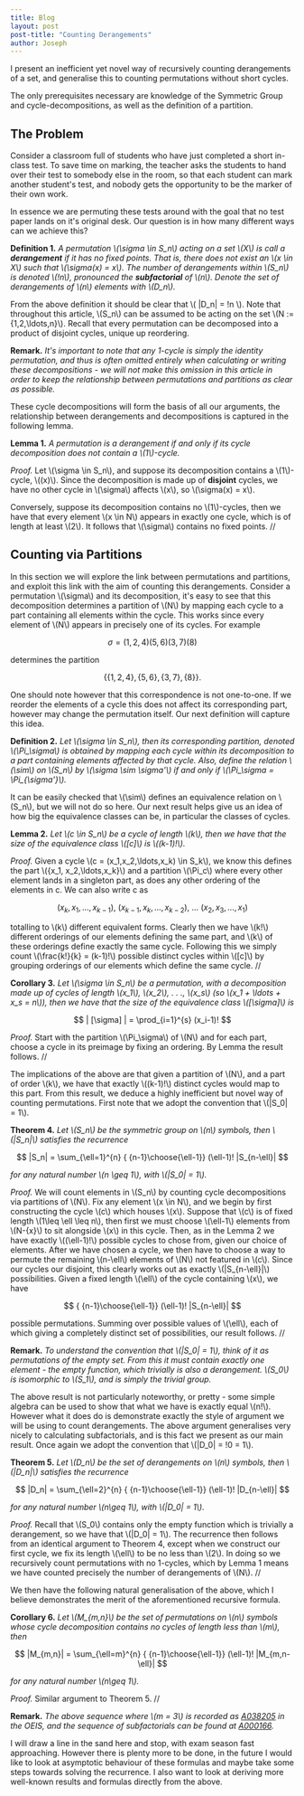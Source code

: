 ```yaml
---
title: Blog
layout: post
post-title: "Counting Derangements"
author: Joseph
---
```


I present an inefficient yet novel way of recursively counting derangements of a set, and generalise this to counting permutations without short cycles.

The only prerequisites necessary are knowledge of the Symmetric Group and cycle-decompositions, as well as the definition of a partition.

## The Problem

Consider a classroom full of students who have just completed a short in-class test. To save time on marking, the teacher asks the students to hand over their test to somebody else in the room, so that each student can mark another student's test, and nobody gets the opportunity to be the marker of their own work.

In essence we are permuting these tests around with the goal that no test paper lands on it's original desk. Our question is in how many different ways can we achieve this?

**Definition 1.** *A permutation \\(\sigma \in S_n\\) acting on a set \\(X\\) is call a **derangement** if it has no fixed points. That is, there does not exist an \\(x \in X\\) such that \\(\sigma(x) = x\\). The number of derangements within \\(S_n\\) is denoted \\(!n\\), pronounced the **subfactorial** of \\(n\\). Denote the set of derangements of \\(n\\) elements with \\(D_n\\).*

From the above definition it should be clear that \\( \|D_n\| = !n \\). Note that throughout this article, \\(S_n\\) can be assumed to be acting on the set \\(N := \{1,2,\ldots,n\}\\). Recall that every permutation can be decomposed into a product of disjoint cycles, unique up reordering.

**Remark.** *It's important to note that any 1-cycle is simply the identity permutation, and thus is often omitted entirely when calculating or writing these decompositions - we will not make this omission in this article in order to keep the relationship between permutations and partitions as clear as possible.*

These cycle decompositions will form the basis of all our arguments, the relationship between derangements and decompositions is captured in the following lemma.

**Lemma 1.** *A permutation is a derangement if and only if its cycle decomposition does not contain a \\(1\\)-cycle.*

*Proof.* Let \\(\sigma \in S_n\\), and suppose its decomposition contains a \\(1\\)-cycle, \\((x)\\). Since the decomposition is made up of **disjoint** cycles, we have no other cycle in \\(\sigma\\) affects \\(x\\), so \\(\sigma(x) = x\\).

Conversely, suppose its decomposition contains no \\(1\\)-cycles, then we have that every element \\(x \in N\\) appears in exactly one cycle, which is of length at least \\(2\\). It follows that \\(\sigma\\) contains no fixed points.  //

## Counting via Partitions

In this section we will explore the link between permutations and partitions, and exploit this link with the aim of counting this derangements. Consider a permutation \\(\sigma\\) and its decomposition, it's easy to see that this decomposition determines a partition of \\(N\\) by mapping each cycle to a part containing all elements within the cycle. This works since every element of \\(N\\) appears in precisely one of its cycles. For example

$$
\sigma = (1,2,4)(5,6)(3,7)(8)
$$

determines the partition

$$
\{\{1,2,4\},\{5,6\},\{3,7\},\{8\}\}.
$$

One should note however that this correspondence is not one-to-one. If we reorder the elements of a cycle this does not affect its corresponding part, however may change the permutation itself. Our next definition will capture this idea.

**Definition 2.** *Let \\(\sigma \in S_n\\), then its corresponding partition, denoted \\(\Pi_\sigma\\) is obtained by mapping each cycle within its decomposition to a part containing elements affected by that cycle. Also, define the relation \\(\sim\\) on \\(S_n\\) by \\(\sigma \sim \sigma'\\) if and only if \\(\Pi_\sigma = \Pi_{\sigma'}\\).*

It can be easily checked that \\(\sim\\) defines an equivalence relation on \\(S_n\\), but we will not do so here. Our next result helps give us an idea of how big the equivalence classes can be, in particular the classes of cycles.

**Lemma 2.** *Let \\(c \in S_n\\) be a cycle of length \\(k\\), then we have that the size of the equivalence class \\([c]\\) is \\((k-1)!\\).*

*Proof.* Given a cycle \\(c = (x_1,x_2,\ldots,x_k) \in S_k\\), we know this defines the part \\(\{x_1, x_2,\ldots,x_k\}\\) and a partition \\(\Pi_c\\) where every other element lands in a singleton part, as does any other ordering of the elements in c. We can also write c as

$$
(x_k,x_1,\ldots,x_{k-1}), \ (x_{k-1},x_k,\ldots,x_{k-2}), \ \ldots \ (x_2,x_3,\ldots,x_1)
$$

totalling to \\(k\\) different equivalent forms. Clearly then we have \\(k!\\) different orderings of our elements defining the same part, and \\(k\\) of these orderings define exactly the same cycle. Following this we simply count \\(\frac{k!}{k} = (k-1)!\\) possible distinct cycles within \\([c]\\) by grouping orderings of our elements which define the same cycle. //

**Corollary 3.** *Let \\(\sigma \in S_n\\) be a permutation, with a decomposition made up of cycles of length \\(x_1\\), \\(x_2\\), . . ., \\(x_s\\) (so \\(x_1 + \ldots + x_s = n\\)), then we have that the size of the equivalence class \\([\sigma]\\) is*

$$
| [\sigma] | = \prod_{i=1}^{s} (x_i-1)!
$$

*Proof.* Start with the partition \\(\Pi_\sigma\\) of \\(N\\) and for each part, choose a cycle in its preimage by fixing an ordering. By Lemma the result follows. //

The implications of the above are that given a partition of \\(N\\), and a part of order \\(k\\), we have that exactly \\((k-1)!\\) distinct cycles would map to this part. From this result, we deduce a highly inefficient but novel way of counting permutations. First note that we adopt the convention that \\(\|S_0\| = 1\\).

**Theorem 4.** *Let \\(S_n\\) be the symmetric group on \\(n\\) symbols, then \\(\|S_n\|\\) satisfies the recurrence*

$$
|S_n| = \sum_{\ell=1}^{n} { {n-1}\choose{\ell-1}} (\ell-1)! |S_{n-\ell}|
$$

*for any natural number \\(n \geq 1\\), with \\(\|S_0\| = 1\\).*

*Proof.* We will count elements in \\(S_n\\) by counting cycle decompositions via partitions of \\(N\\). Fix any element \\(x \in N\\), and we begin by first constructing the cycle \\(c\\) which houses \\(x\\). Suppose that \\(c\\) is of fixed length \\(1\leq \ell \leq n\\), then first we must choose \\(\ell-1\\) elements from \\(N-\{x\}\\) to sit alongside \\(x\\) in this cycle. Then, as in the Lemma 2 we have exactly \\((\ell-1)!\\) possible cycles to chose from, given our choice of elements. After we have chosen a cycle, we then have to choose a way to permute the remaining \\(n-\ell\\) elements of \\(N\\) not featured in \\(c\\). Since our cycles our disjoint, this clearly works out as exactly \\(\|S_{n-\ell}\|\\) possibilities. Given a fixed length \\(\ell\\) of the cycle containing \\(x\\), we have

$$
{ {n-1}\choose{\ell-1}} (\ell-1)! |S_{n-\ell}|
$$

possible permutations. Summing over possible values of \\(\ell\\), each of which giving a completely distinct set of possibilities, our result follows. //

**Remark.** *To understand the convention that \\(\|S_0\| = 1\\), think of it as permutations of the empty set. From this it must contain exactly one element - the empty function, which trivially is also a derangement. \\(S_0\\) is isomorphic to \\(S_1\\), and is simply the trivial group.*

The above result is not particularly noteworthy, or pretty - some simple algebra can be used to show that what we have is exactly equal \\(n!\\). However what it does do is demonstrate exactly the style of argument we will be using to count derangements. The above argument generalises very nicely to calculating subfactorials, and is this fact we present as our main result. Once again we adopt the convention that \\(\|D_0\| = !0 = 1\\).

**Theorem 5.** *Let \\(D_n\\) be the set of derangements on \\(n\\) symbols, then \\(\|D_n\|\\) satisfies the recurrence*

$$
|D_n| = \sum_{\ell=2}^{n} { {n-1}\choose{\ell-1}} (\ell-1)! |D_{n-\ell}|
$$

*for any natural number \\(n\geq 1\\), with \\(\|D_0\| = 1\\).*

*Proof.* Recall that \\(S_0\\) contains only the empty function which is trivially a derangement, so we have that \\(\|D_0\| = 1\\). The recurrence then follows from an identical argument to Theorem 4, except when we construct our first cycle, we fix its length \\(\ell\\) to be no less than \\(2\\). In doing so we recursively count permutations with no 1-cycles, which by Lemma 1 means we have counted precisely the number of derangements of \\(N\\). //

We then have the following natural generalisation of the above, which I believe demonstrates the merit of the aforementioned recursive formula.

**Corollary 6.** *Let \\(M_{m,n}\\) be the set of permutations on \\(n\\) symbols whose cycle decomposition contains no cycles of length less than \\(m\\), then*

$$
|M_{m,n}| = \sum_{\ell=m}^{n} { {n-1}\choose{\ell-1}} (\ell-1)! |M_{m,n-\ell}|
$$

*for any natural number \\(n\geq 1\\).*

*Proof.*  Similar argument to Theorem 5. //

**Remark.** *The above sequence where \\(m = 3\\) is recorded as [A038205][1] in the OEIS, and the sequence of subfactorials can be found at [A000166][2].*

I will draw a line in the sand here and stop, with exam season fast approaching. However there is plenty more to be done, in the future I would like to look at asymptotic behaviour of these formulas and maybe take some steps towards solving the recurrence. I also want to look at deriving more well-known results and formulas directly from the above.

[1]: https://oeis.org/A038205
[2]: https://oeis.org/A000166
